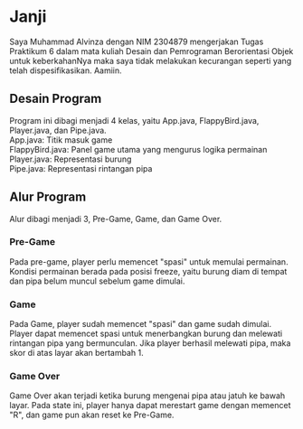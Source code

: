 # Janji
Saya Muhammad Alvinza dengan NIM 2304879 mengerjakan Tugas Praktikum 6 dalam mata kuliah Desain dan Pemrograman Berorientasi Objek untuk keberkahanNya maka saya tidak melakukan kecurangan seperti yang telah dispesifikasikan. Aamiin.

## Desain Program
Program ini dibagi menjadi 4 kelas, yaitu App.java, FlappyBird.java, Player.java, dan Pipe.java.  
App.java: Titik masuk game  
FlappyBird.java: Panel game utama yang mengurus logika permainan  
Player.java: Representasi burung  
Pipe.java: Representasi rintangan pipa  

## Alur Program
Alur dibagi menjadi 3, Pre-Game, Game, dan Game Over.

### Pre-Game
Pada pre-game, player perlu memencet "spasi" untuk memulai permainan. Kondisi permainan berada pada posisi freeze, yaitu burung diam di tempat dan pipa belum muncul sebelum game dimulai.  

### Game
Pada Game, player sudah memencet "spasi" dan game sudah dimulai. Player dapat memencet spasi untuk menerbangkan burung dan melewati rintangan pipa yang bermunculan. Jika player berhasil melewati pipa, maka skor di atas layar akan bertambah 1.

### Game Over
Game Over akan terjadi ketika burung mengenai pipa atau jatuh ke bawah layar. Pada state ini, player hanya dapat merestart game dengan memencet "R", dan game pun akan reset ke Pre-Game.



